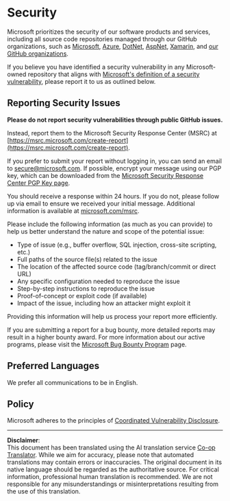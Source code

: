 <!--
CO_OP_TRANSLATOR_METADATA:
{
  "original_hash": "8587f83cfded1bfab99fda4022f4df89",
  "translation_date": "2025-08-28T18:56:18+00:00",
  "source_file": "SECURITY.md",
  "language_code": "en"
}
-->
# Security

Microsoft prioritizes the security of our software products and services, including all source code repositories managed through our GitHub organizations, such as [Microsoft](https://github.com/Microsoft), [Azure](https://github.com/Azure), [DotNet](https://github.com/dotnet), [AspNet](https://github.com/aspnet), [Xamarin](https://github.com/xamarin), and [our GitHub organizations](https://opensource.microsoft.com/).

If you believe you have identified a security vulnerability in any Microsoft-owned repository that aligns with [Microsoft's definition of a security vulnerability](https://docs.microsoft.com/en-us/previous-versions/tn-archive/cc751383(v=technet.10)), please report it to us as outlined below.

## Reporting Security Issues

**Please do not report security vulnerabilities through public GitHub issues.**

Instead, report them to the Microsoft Security Response Center (MSRC) at [https://msrc.microsoft.com/create-report](https://msrc.microsoft.com/create-report).

If you prefer to submit your report without logging in, you can send an email to [secure@microsoft.com](mailto:secure@microsoft.com). If possible, encrypt your message using our PGP key, which can be downloaded from the [Microsoft Security Response Center PGP Key page](https://www.microsoft.com/en-us/msrc/pgp-key-msrc).

You should receive a response within 24 hours. If you do not, please follow up via email to ensure we received your initial message. Additional information is available at [microsoft.com/msrc](https://www.microsoft.com/msrc).

Please include the following information (as much as you can provide) to help us better understand the nature and scope of the potential issue:

  * Type of issue (e.g., buffer overflow, SQL injection, cross-site scripting, etc.)
  * Full paths of the source file(s) related to the issue
  * The location of the affected source code (tag/branch/commit or direct URL)
  * Any specific configuration needed to reproduce the issue
  * Step-by-step instructions to reproduce the issue
  * Proof-of-concept or exploit code (if available)
  * Impact of the issue, including how an attacker might exploit it

Providing this information will help us process your report more efficiently.

If you are submitting a report for a bug bounty, more detailed reports may result in a higher bounty award. For more information about our active programs, please visit the [Microsoft Bug Bounty Program](https://microsoft.com/msrc/bounty) page.

## Preferred Languages

We prefer all communications to be in English.

## Policy

Microsoft adheres to the principles of [Coordinated Vulnerability Disclosure](https://www.microsoft.com/en-us/msrc/cvd).

---

**Disclaimer**:  
This document has been translated using the AI translation service [Co-op Translator](https://github.com/Azure/co-op-translator). While we aim for accuracy, please note that automated translations may contain errors or inaccuracies. The original document in its native language should be regarded as the authoritative source. For critical information, professional human translation is recommended. We are not responsible for any misunderstandings or misinterpretations resulting from the use of this translation.